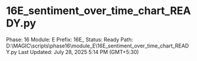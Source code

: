 # 16E_sentiment_over_time_chart_READY.py

Phase: 16
Module: E
Prefix: 16E_
Status: Ready
Path: D:\MAGIC\scripts\phase16\module_E\16E_sentiment_over_time_chart_READY.py
Last Updated: July 28, 2025 5:14 PM (GMT+5:30)
